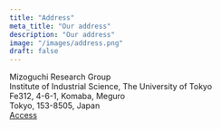 ```yaml
---
title: "Address"
meta_title: "Our address"
description: "Our address"
image: "/images/address.png"
draft: false
---
```


Mizoguchi Research Group<br>
Institute of Industrial Science, The University of Tokyo <br>
Fe312, 4-6-1, Komaba, Meguro<br>
Tokyo, 153-8505, Japan<br>
[Access](https://www.iis.u-tokyo.ac.jp/en/access/)


